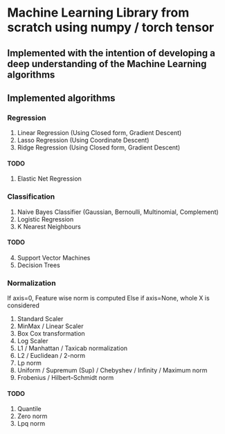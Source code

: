 # Machine Learning Library from scratch using numpy / torch tensor

## Implemented with the intention of developing a deep understanding of the Machine Learning algorithms

## Implemented algorithms
### Regression
1. Linear Regression (Using Closed form, Gradient Descent)
2. Lasso Regression (Using Coordinate Descent)
3. Ridge Regression (Using Closed form, Gradient Descent)
#### TODO
1. Elastic Net Regression

### Classification
1. Naive Bayes Classifier (Gaussian, Bernoulli, Multinomial, Complement)
2. Logistic Regression
3. K Nearest Neighbours
#### TODO
4. Support Vector Machines
5. Decision Trees

### Normalization
If axis=0, Feature wise norm is computed
Else if axis=None, whole X is considered
1. Standard Scaler
2. MinMax / Linear Scaler
3. Box Cox transformation
4. Log Scaler
5. L1 / Manhattan / Taxicab normalization
6. L2 / Euclidean / 2-norm
7. Lp norm
8. Uniform / Supremum (Sup) / Chebyshev / Infinity / Maximum norm
9. Frobenius / Hilbert–Schmidt norm
#### TODO
1. Quantile
2. Zero norm
3. Lpq norm
